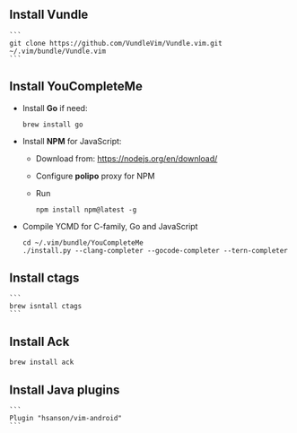## Install Vundle

    ```
    git clone https://github.com/VundleVim/Vundle.vim.git ~/.vim/bundle/Vundle.vim
    ```

## Install YouCompleteMe

* Install **Go** if need:

    ```
    brew install go
    ```

* Install **NPM** for JavaScript:
  - Download from: https://nodejs.org/en/download/
  - Configure **polipo** proxy for NPM
  - Run
  
    ```
    npm install npm@latest -g
    ```

* Compile YCMD for C-family, Go and JavaScript

    ```
    cd ~/.vim/bundle/YouCompleteMe
    ./install.py --clang-completer --gocode-completer --tern-completer
    ```
    
## Install **ctags**
    
    ```
    brew isntall ctags
    ```

## Install **Ack**

    brew install ack

## Install Java plugins

    ```
    Plugin "hsanson/vim-android"
    ```


